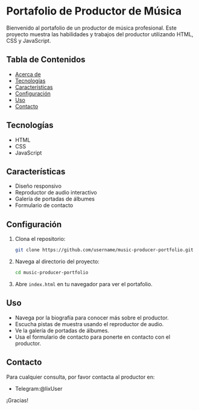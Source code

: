 # Portafolio de Productor de Música

Bienvenido al portafolio de un productor de música profesional. Este proyecto muestra las habilidades y trabajos del productor utilizando HTML, CSS y JavaScript.

## Tabla de Contenidos
- [Acerca de](#acerca-de)
- [Tecnologías](#tecnologías)
- [Características](#características)
- [Configuración](#configuración)
- [Uso](#uso)
- [Contacto](#contacto)

## Tecnologías
- HTML
- CSS
- JavaScript

## Características
- Diseño responsivo
- Reproductor de audio interactivo
- Galería de portadas de álbumes
- Formulario de contacto

## Configuración
1. Clona el repositorio:
    ```bash
    git clone https://github.com/username/music-producer-portfolio.git
    ```
2. Navega al directorio del proyecto:
    ```bash
    cd music-producer-portfolio
    ```
3. Abre `index.html` en tu navegador para ver el portafolio.

## Uso
- Navega por la biografía para conocer más sobre el productor.
- Escucha pistas de muestra usando el reproductor de audio.
- Ve la galería de portadas de álbumes.
- Usa el formulario de contacto para ponerte en contacto con el productor.

## Contacto
Para cualquier consulta, por favor contacta al productor en:
- Telegram:@lixUser

¡Gracias!

